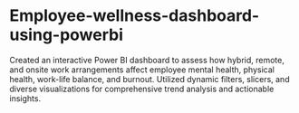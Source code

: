 # Employee-wellness-dashboard-using-powerbi
Created an interactive Power BI dashboard to assess how hybrid, remote, and onsite work arrangements affect employee mental health, physical health, work-life balance, and burnout. Utilized dynamic filters, slicers, and diverse visualizations for comprehensive trend analysis and actionable insights.
